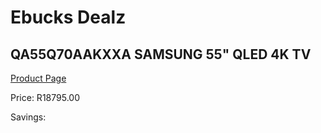 
# Ebucks Dealz
## QA55Q70AAKXXA SAMSUNG 55" QLED 4K TV
[Product Page](https://www.ebucks.com/web/shop/productSelected.do?prodId=1226729827&catId=363628796)

Price: R18795.00

Savings: 


	